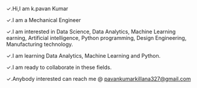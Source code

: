 ✓.Hi,I am k.pavan Kumar

✓.I am a Mechanical Engineer

✓.I am interested in Data Science, Data Analytics, Machine Learning earning, Artificial intelligence, Python programming, Design Engineering, Manufacturing technology.

✓.I am learning Data Analytics, Machine Learning and Python.

✓.I am ready to collaborate in these fields.

✓.Anybody interested can reach me @ pavankumarkillana327@gmail.com
